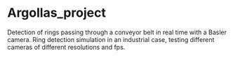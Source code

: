 # Argollas_project 
Detection of rings passing through a conveyor belt in real time with a Basler camera. Ring detection simulation in an industrial case, testing different cameras of different resolutions and fps.
